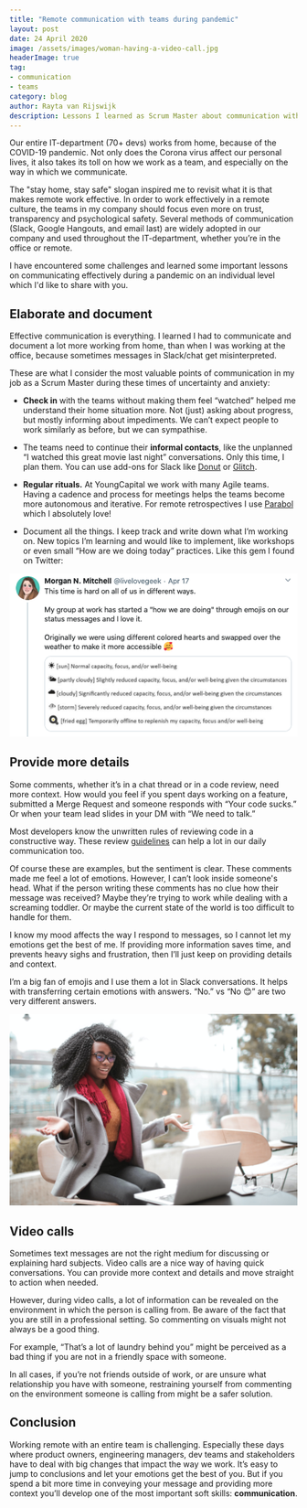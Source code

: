 ```yaml
---
title: "Remote communication with teams during pandemic"
layout: post
date: 24 April 2020
image: /assets/images/woman-having-a-video-call.jpg
headerImage: true
tag:
- communication
- teams
category: blog
author: Rayta van Rijswijk 
description: Lessons I learned as Scrum Master about communication with teams during COVID-19 
---
```


Our entire IT-department (70+ devs) works from home, because of the COVID-19 pandemic. Not only does the Corona virus affect our personal lives, it also takes its toll on how we work as a team, and especially on the way in which we communicate.

The "stay home, stay safe" slogan inspired me to revisit what it is that makes remote work effective. In order to work effectively in a remote culture, the teams in my company should focus even more on trust, transparency and psychological safety. Several methods of communication (Slack, Google Hangouts, and email last) are widely adopted in our company and used throughout the IT-department, whether you’re in the office or remote.

I have encountered some challenges and learned some important lessons on communicating effectively during a pandemic on an individual level which I'd like to share with you.

<div class="breaker"></div>

## Elaborate and document
Effective communication is everything. I learned I had to communicate and document a lot more working from home, than when I was working at the office, because sometimes messages in Slack/chat get misinterpreted. 

These are what I consider the most valuable points of communication in my job as a Scrum Master during these times of uncertainty and anxiety:

* **Check in** with the teams without making them feel “watched” helped me understand their home situation more. Not (just) asking about progress, but mostly informing about impediments. We can’t expect people to work similarly as before, but we can sympathise.

* The teams need to continue their **informal contacts**, like the unplanned “I watched this great movie last night” conversations. Only this time, I plan them. You can use add-ons for Slack like [Donut](https://www.donut.com/) or [Glitch](https://glitch.com/~coffeetime).

* **Regular rituals.** 
At YoungCapital we work with many Agile teams. Having a cadence and process for meetings helps the teams become more autonomous and iterative. For remote retrospectives I use [Parabol](https://www.parabol.co/) which I absolutely love! 

* Document all the things. I keep track and write down what I’m working on. New topics I’m learning and would like to implement, like workshops or even small “How are we doing today” practices. Like this gem I found on Twitter:


![Markdown Image](/assets/images/tweet.png)

## Provide more details 
Some comments, whether it’s in a chat thread or in a code review, need more context. How would you feel if you spent days working on a feature, submitted a Merge Request and someone responds with “Your code sucks.” Or when your team lead slides in your DM with “We need to talk.”

 Most developers know the unwritten rules of reviewing code in a constructive way. These review [guidelines](https://google.github.io/eng-practices/review/reviewer/comments.html) can help a lot in our daily communication too.

Of course these are examples, but the sentiment is clear. These comments made me feel a lot of emotions. However, I can’t look inside someone's head. What if the person writing these comments has no clue how their message was received? Maybe they’re trying to work while dealing with a screaming toddler. Or maybe the current state of the world is too difficult to handle for them. 

I know my mood affects the way I respond to messages, so I cannot let my emotions get the best of me. If providing more information saves time, and prevents heavy sighs and frustration, then I’ll just keep on providing details and context. 

I’m a big fan of emojis and I use them a lot in Slack conversations. It helps with transferring certain emotions with answers. “No.” vs “No 😊” are two very different answers.

![Markdown Image](/assets/images/cheerful-surprised-woman-sitting-with-laptop.jpg)

## Video calls
Sometimes text messages are not the right medium for discussing or explaining hard subjects. Video calls are a nice way of having quick conversations. You can provide more context and details and move straight to action when needed. 

However, during video calls, a lot of information can be revealed on the environment in which the person is calling from. Be aware of the fact that you are still in a professional setting. So commenting on visuals might not always be a good thing.

For example, “That’s a lot of laundry behind you” might be perceived as a bad thing if you are not in a friendly space with someone. 

In all cases, if you’re not friends outside of work, or are unsure what relationship you have with someone, restraining yourself from commenting on the environment someone is calling from might be a safer solution.

## Conclusion
Working remote with an entire team is challenging. Especially these days where product owners, engineering managers, dev teams and stakeholders have to deal with big changes that impact the way we work. It’s easy to jump to conclusions and let your emotions get the best of you. But if you spend a bit more time in conveying your message and providing more context you’ll develop one of the most important soft skills: **communication**.

